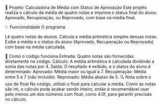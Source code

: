 📝 Projeto: Calculadora de Média com Status de Aprovação
Este projeto realiza o cálculo da média de quatro notas e imprime o status final do aluno: Aprovado, Recuperação, ou Reprovado, com base na média final.

✨ Funcionalidade
O programa:

Lê quatro notas de alunos.
Calcula a média aritmética simples dessas notas.
Exibe a média e o status do aluno (Aprovado, Recuperação ou Reprovado) com base na média calculada.

🧮 Como o código funciona
Entrada: Quatro notas são fornecidas diretamente no código.
Cálculo: A média aritmética é calculada dividindo a soma das notas por 4.
Saída: O resultado é exibido, e o status do aluno é determinado:
Aprovado: Média maior ou igual a 7.
Recuperação: Média entre 5 e 7 (não incluído).
Reprovado: Média abaixo de 5.
🔍 Nota sobre o uso de float
No código, utilizei o float para calcular a média. Como as notas são int, o cálculo pode acabar sendo inteiro, então é recomendável usar pelo menos um dos números com float, como 4.0f, para garantir precisão no cálculo.
